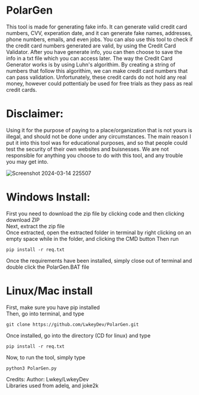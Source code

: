 # PolarGen
This tool is made for generating fake info.  It can generate valid credit card numbers, CVV, experation date, and it can generate fake names, addresses, phone numbers, emails, and even jobs.  You can also use this tool to check if the credit card numbers generated are valid, by using the Credit Card Validator.  After you have generate info, you can then choose to save the info in a txt file which you can access later.  The way the Credit Card Generator works is by using Luhn's algorithim.  By creating a string of numbers that follow this algorithim, we can make credit card numbers that can pass validation.  Unfortunately, these credit cards do not hold any real money, however could pottentialy be used for free trials as they pass as real credit cards.  

# Disclaimer:  
Using it for the purpose of paying to a place/organization that is not yours is illegal, and should not be done under any circumstances.  The main reason I put it into this tool was for educational purposes, and so that people could test the security of their own websites and buisnesses.  We are not responsible for anything you choose to do with this tool, and any trouble you may get into.  

![Screenshot 2024-03-14 225507](https://github.com/LwkeyDev/PolarGen/assets/95990372/e1507e04-8529-4fa3-962e-a0955500bf65)

# Windows Install:
First you need to download the zip file by clicking code and then clicking download ZIP  
Next, extract the zip file    
Once extracted, open the extracted folder in terminal by right clicking on an empty space while in the folder, and clicking the CMD button
Then run

```
pip install -r req.txt
```
Once the requirements have been installed, simply close out of terminal and double click the PolarGen.BAT file  

# Linux/Mac install
First, make sure you have pip installed  
Then, go into terminal, and type
```
git clone https://github.com/LwkeyDev/PolarGen.git  
```
Once installed, go into the directory (CD for linux) and type
```
pip install -r req.txt
``` 
Now, to run the tool, simply type  

```
python3 PolarGen.py
```












Credits:
Author: Lwkey/LwkeyDev  
Libraries used from adelq, and joke2k
